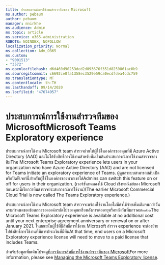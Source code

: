 ```yaml
---
title: ประสบการณ์การใช้งานสำรวจทีมของ Microsoft
ms.author: pebaum
author: pebaum
manager: mnirkhe
ms.audience: Admin
ms.topic: article
ms.service: o365-administration
ROBOTS: NOINDEX, NOFOLLOW
localization_priority: Normal
ms.collection: Adm_O365
ms.custom:
- "9001513"
- "3572"
ms.openlocfilehash: d6d460d90253ded2d093676f351d8250861ac0b9
ms.sourcegitcommit: c6692ce0fa1358ec3529e59ca0ecdfdea4cdc759
ms.translationtype: MT
ms.contentlocale: th-TH
ms.lasthandoff: 09/14/2020
ms.locfileid: "47674957"
---
```

# <a name="microsoft-teams-exploratory-experience"></a><span data-ttu-id="35172-102">ประสบการณ์การใช้งานสำรวจทีมของ Microsoft</span><span class="sxs-lookup"><span data-stu-id="35172-102">Microsoft Teams Exploratory experience</span></span>

<span data-ttu-id="35172-103">ประสบการณ์การใช้งาน Microsoft team สำรวจช่วยให้ผู้ใช้ในองค์กรของคุณที่มี Azure Active Directory (AAD) และไม่ได้รับสิทธิ์การใช้งานสำหรับทีมเริ่มต้นประสบการณ์การใช้งานสำรวจของทีม</span><span class="sxs-lookup"><span data-stu-id="35172-103">The Microsoft Teams Exploratory experience lets users in your organization who have Azure Active Directory (AAD) and are not licensed for Teams initiate an exploratory experience of Teams.</span></span> <span data-ttu-id="35172-104">ผู้ดูแลระบบสามารถสลับเปิดหรือปิดฟีเจอร์นี้สำหรับผู้ใช้ในองค์กรของพวกเขาได้</span><span class="sxs-lookup"><span data-stu-id="35172-104">Admins can switch this feature on or off for users in their organization.</span></span> <span data-ttu-id="35172-105">(เวอร์ชันทดลองใช้ Cloud เชิงพาณิชย์ของ Microsoft ก่อนหน้านี้เรียกว่าทีมสำรวจประสบการณ์การใช้งาน)</span><span class="sxs-lookup"><span data-stu-id="35172-105">(The earlier Microsoft Commercial Cloud Trial is now called The Teams Exploratory experience.)</span></span>

<span data-ttu-id="35172-106">ประสบการณ์การใช้งาน Microsoft team สำรวจจะพร้อมใช้งานโดยไม่มีค่าใช้จ่ายเพิ่มเติมจนกว่าวันครบกำหนดของข้อตกลงขององค์กรถัดไปของคุณหรือหลังการต่ออายุหรือหลังวันที่มกราคม๒๐๒๑</span><span class="sxs-lookup"><span data-stu-id="35172-106">The Microsoft Teams Exploratory experience is available at no additional cost until your next enterprise agreement anniversary or renewal on or after January 2021.</span></span> <span data-ttu-id="35172-107">ในขณะนั้นผู้ใช้ที่มีสิทธิ์การใช้งาน Microsoft สำรวจ experience จะต้องย้ายไปยังสิทธิ์การใช้งานที่มีการชำระเงินที่มีทีม</span><span class="sxs-lookup"><span data-stu-id="35172-107">At that time, end users on a Microsoft Exploratory experience license will need to move to a paid license that includes Teams.</span></span>

<span data-ttu-id="35172-108">สำหรับข้อมูลเพิ่มเติมโปรดดู[ที่การจัดการสิทธิ์การใช้งานสำรวจทีมของ Microsoft](https://docs.microsoft.com/microsoftteams/teams-exploratory/)</span><span class="sxs-lookup"><span data-stu-id="35172-108">For more information, please see [Managing the Microsoft Teams Exploratory license](https://docs.microsoft.com/microsoftteams/teams-exploratory/).</span></span>
